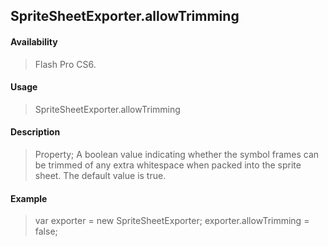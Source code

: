 ## SpriteSheetExporter.allowTrimming

#### Availability

> Flash Pro CS6.

#### Usage

> SpriteSheetExporter.allowTrimming

#### Description

> Property; A boolean value indicating whether the symbol frames can be trimmed of any extra whitespace when packed into the sprite sheet. The default value is true.

#### Example

> var exporter = new SpriteSheetExporter; exporter.allowTrimming = false;
